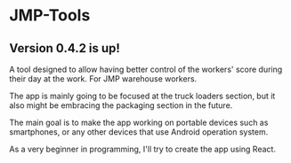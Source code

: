 # JMP-Tools

## Version 0.4.2 is up!

A tool designed to allow having better control of the workers' score during their day at the work. For JMP warehouse workers.

The app is mainly going to be focused at the truck loaders section, but it also might be embracing the packaging section in the future.

The main goal is to make the app working on portable devices such as smartphones, or any other devices that use Android operation system.

As a very beginner in programming, I'll try to create the app using React.

